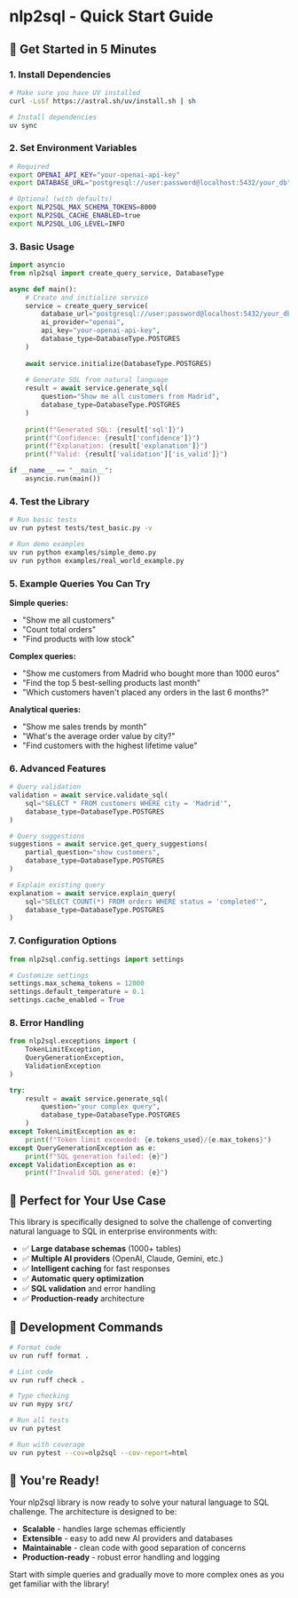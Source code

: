 # nlp2sql - Quick Start Guide

## 🚀 Get Started in 5 Minutes

### 1. Install Dependencies
```bash
# Make sure you have UV installed
curl -LsSf https://astral.sh/uv/install.sh | sh

# Install dependencies
uv sync
```

### 2. Set Environment Variables
```bash
# Required
export OPENAI_API_KEY="your-openai-api-key"
export DATABASE_URL="postgresql://user:password@localhost:5432/your_db"

# Optional (with defaults)
export NLP2SQL_MAX_SCHEMA_TOKENS=8000
export NLP2SQL_CACHE_ENABLED=true
export NLP2SQL_LOG_LEVEL=INFO
```

### 3. Basic Usage
```python
import asyncio
from nlp2sql import create_query_service, DatabaseType

async def main():
    # Create and initialize service
    service = create_query_service(
        database_url="postgresql://user:password@localhost:5432/your_db",
        ai_provider="openai",
        api_key="your-openai-api-key",
        database_type=DatabaseType.POSTGRES
    )
    
    await service.initialize(DatabaseType.POSTGRES)
    
    # Generate SQL from natural language
    result = await service.generate_sql(
        question="Show me all customers from Madrid",
        database_type=DatabaseType.POSTGRES
    )
    
    print(f"Generated SQL: {result['sql']}")
    print(f"Confidence: {result['confidence']}")
    print(f"Explanation: {result['explanation']}")
    print(f"Valid: {result['validation']['is_valid']}")

if __name__ == "__main__":
    asyncio.run(main())
```

### 4. Test the Library
```bash
# Run basic tests
uv run pytest tests/test_basic.py -v

# Run demo examples
uv run python examples/simple_demo.py
uv run python examples/real_world_example.py
```

### 5. Example Queries You Can Try

**Simple queries:**
- "Show me all customers"
- "Count total orders"
- "Find products with low stock"

**Complex queries:**
- "Show me customers from Madrid who bought more than 1000 euros"
- "Find the top 5 best-selling products last month"
- "Which customers haven't placed any orders in the last 6 months?"

**Analytical queries:**
- "Show me sales trends by month"
- "What's the average order value by city?"
- "Find customers with the highest lifetime value"

### 6. Advanced Features

```python
# Query validation
validation = await service.validate_sql(
    sql="SELECT * FROM customers WHERE city = 'Madrid'",
    database_type=DatabaseType.POSTGRES
)

# Query suggestions
suggestions = await service.get_query_suggestions(
    partial_question="show customers",
    database_type=DatabaseType.POSTGRES
)

# Explain existing query
explanation = await service.explain_query(
    sql="SELECT COUNT(*) FROM orders WHERE status = 'completed'",
    database_type=DatabaseType.POSTGRES
)
```

### 7. Configuration Options

```python
from nlp2sql.config.settings import settings

# Customize settings
settings.max_schema_tokens = 12000
settings.default_temperature = 0.1
settings.cache_enabled = True
```

### 8. Error Handling

```python
from nlp2sql.exceptions import (
    TokenLimitException, 
    QueryGenerationException, 
    ValidationException
)

try:
    result = await service.generate_sql(
        question="your complex query",
        database_type=DatabaseType.POSTGRES
    )
except TokenLimitException as e:
    print(f"Token limit exceeded: {e.tokens_used}/{e.max_tokens}")
except QueryGenerationException as e:
    print(f"SQL generation failed: {e}")
except ValidationException as e:
    print(f"Invalid SQL generated: {e}")
```

## 🎯 Perfect for Your Use Case

This library is specifically designed to solve the challenge of converting natural language to SQL in enterprise environments with:

- ✅ **Large database schemas** (1000+ tables)
- ✅ **Multiple AI providers** (OpenAI, Claude, Gemini, etc.)
- ✅ **Intelligent caching** for fast responses
- ✅ **Automatic query optimization**
- ✅ **SQL validation** and error handling
- ✅ **Production-ready** architecture

## 🔧 Development Commands

```bash
# Format code
uv run ruff format .

# Lint code
uv run ruff check .

# Type checking
uv run mypy src/

# Run all tests
uv run pytest

# Run with coverage
uv run pytest --cov=nlp2sql --cov-report=html
```

## 🚀 You're Ready!

Your nlp2sql library is now ready to solve your natural language to SQL challenge. The architecture is designed to be:

- **Scalable** - handles large schemas efficiently
- **Extensible** - easy to add new AI providers and databases
- **Maintainable** - clean code with good separation of concerns
- **Production-ready** - robust error handling and logging

Start with simple queries and gradually move to more complex ones as you get familiar with the library!